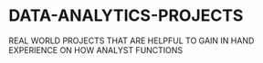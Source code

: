 # DATA-ANALYTICS-PROJECTS
REAL WORLD PROJECTS THAT ARE HELPFUL TO GAIN IN HAND EXPERIENCE ON HOW ANALYST FUNCTIONS

